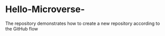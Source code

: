 # Hello-Microverse-
The repository demonstrates how to create a new repository according to the GitHub flow
